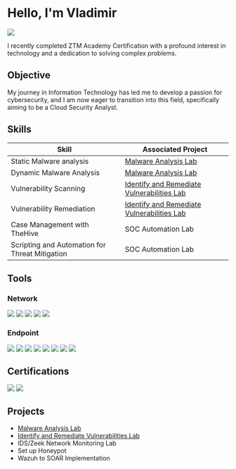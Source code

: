 # Hello, I'm Vladimir
<a href="[https://www.linkedin.com/in/vladimirclifton/]"><img src="https://img.shields.io/badge/-LinkedIn-0072b1?&style=for-the-badge&logo=linkedin&logoColor=white" /></a>

I recently completed ZTM Academy Certification with a profound interest in technology and a dedication to solving complex problems.

## Objective
My journey in Information Technology has led me to develop a passion for cybersecurity, and I am now eager to transition into this field, specifically aiming to be a Cloud Security Analyst.

## Skills
| Skill                                         | Associated Project         |
|-----------------------------------------------|----------------------------|
| Static Malware analysis          | <a href="https://github.com/vladc73/Malware-Analysis-Lab">Malware Analysis Lab</a>|
| Dynamic Malware Analysis         | <a href="https://github.com/vladc73/Malware-Analysis-Lab">Malware Analysis Lab</a>|
| Vulnerability Scanning         | <a href="https://github.com/vladc73/Identify-and-Remediate-Vulnerabilities-Lab">Identify and Remediate Vulnerabilities Lab</a>|
| Vulnerability Remediation      | <a href="https://github.com/vladc73/Identify-and-Remediate-Vulnerabilities-Lab">Identify and Remediate Vulnerabilities Lab</a>|
| Case Management with TheHive                  | SOC Automation Lab|
| Scripting and Automation for Threat Mitigation | SOC Automation Lab|

## Tools
### Network
<div>
    <img src="https://img.shields.io/badge/-Wireshark-1679A7?&style=for-the-badge&logo=Wireshark&logoColor=white" />
    <img src="https://img.shields.io/badge/-Process_Hacker-EF3B2D?&style=for-the-badge&logo=Process_Hacker&logoColor=white" />
    <img src="https://img.shields.io/badge/-GeoIP2_Database-777BB4?&style=for-the-badge&logo=GeoIP2_Database&logoColor=white" />
    <img src="https://img.shields.io/badge/-Regshot-777BB4?&style=for-the-badge&logo=Regshot&logoColor=white" />
    <img src="https://img.shields.io/badge/-Procmon-777BB4?&style=for-the-badge&logo=Procmon&logoColor=white" />
</div>

### Endpoint
<div>
    <img src="https://img.shields.io/badge/-Hxd-00A4EF?&style=for-the-badge&logo=Hxdt&logoColor=white" />
    <img src="https://img.shields.io/badge/-Cmder-4B275F?&style=for-the-badge&logo=Cmder&logoColor=white" />
    <img src="https://img.shields.io/badge/-Hashcal-4B275F?&style=for-the-badge&logo=Hashcal&logoColor=white" />
    <img src="https://img.shields.io/badge/-Hashmyfiles-4B275F?&style=for-the-badge&logo=Hashmyfiles&logoColor=white" />
    <img src="https://img.shields.io/badge/-BinText-4B275F?&style=for-the-badge&logo=BinText&logoColor=white" />
    <img src="https://img.shields.io/badge/-Xorsearch-4B275F?&style=for-the-badge&logo=Xorsearch&logoColor=white" />
    <img src="https://img.shields.io/badge/-Floss-4B275F?&style=for-the-badge&logo=Floss&logoColor=white" />
    <img src="https://img.shields.io/badge/-Exeinfo-4B275F?&style=for-the-badge&logo=Exeinfo&logoColor=white" />
</div>

## Certifications
<div>
<img src="https://img.shields.io/badge/-Cybersecurity_Boot_Camp-007ACC?&style=for-the-badge&logo=ZTM_Academy&logoColor=white" />
<img src="https://img.shields.io/badge/-Google_Data_Analytics-FF0000?&style=for-the-badge&logo=Google&logoColor=white" />
</div>

## Projects
- <a href="https://github.com/vladc73/Malware-Analysis-Lab">Malware Analysis Lab</a>
- <a href="https://github.com/vladc73/Identify-and-Remediate-Vulnerabilities-Lab">Identify and Remediate Vulnerabilities Lab</a>
- IDS/Zeek Network Monitoring Lab
- Set up Honeypot
- Wazuh to SOAR Implementation
